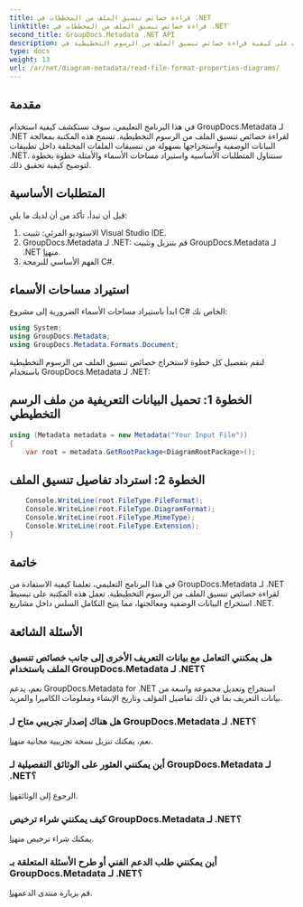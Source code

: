 ```yaml
---
title: قراءة خصائص تنسيق الملف من المخططات في .NET
linktitle: قراءة خصائص تنسيق الملف من المخططات في .NET
second_title: GroupDocs.Metadata .NET API
description: تعرف على كيفية قراءة خصائص تنسيق الملف من الرسوم التخطيطية في .NET باستخدام GroupDocs.Metadata. استخراج البيانات الوصفية التفصيلية دون عناء.
type: docs
weight: 13
url: /ar/net/diagram-metadata/read-file-format-properties-diagrams/
---
```

## مقدمة
في هذا البرنامج التعليمي، سوف نستكشف كيفية استخدام GroupDocs.Metadata لـ .NET لقراءة خصائص تنسيق الملف من الرسوم التخطيطية. تسمح هذه المكتبة بمعالجة البيانات الوصفية واستخراجها بسهولة من تنسيقات الملفات المختلفة داخل تطبيقات .NET. سنتناول المتطلبات الأساسية واستيراد مساحات الأسماء والأمثلة خطوة بخطوة لتوضيح كيفية تحقيق ذلك.

## المتطلبات الأساسية
قبل أن نبدأ، تأكد من أن لديك ما يلي:
1. الاستوديو المرئي: تثبيت Visual Studio IDE.
2.  GroupDocs.Metadata لـ .NET: قم بتنزيل وتثبيت GroupDocs.Metadata لـ .NET من[هنا](https://releases.groupdocs.com/metadata/net/).
3. الفهم الأساسي للبرمجة C#.

## استيراد مساحات الأسماء
ابدأ باستيراد مساحات الأسماء الضرورية إلى مشروع C# الخاص بك:
```csharp
using System;
using GroupDocs.Metadata;
using GroupDocs.Metadata.Formats.Document;
```

لنقم بتفصيل كل خطوة لاستخراج خصائص تنسيق الملف من الرسوم التخطيطية باستخدام GroupDocs.Metadata لـ .NET:
## الخطوة 1: تحميل البيانات التعريفية من ملف الرسم التخطيطي
```csharp
using (Metadata metadata = new Metadata("Your Input File"))
{
    var root = metadata.GetRootPackage<DiagramRootPackage>();
```
## الخطوة 2: استرداد تفاصيل تنسيق الملف
```csharp
    Console.WriteLine(root.FileType.FileFormat);
    Console.WriteLine(root.FileType.DiagramFormat);
    Console.WriteLine(root.FileType.MimeType);
    Console.WriteLine(root.FileType.Extension);
}
```

## خاتمة
في هذا البرنامج التعليمي، تعلمنا كيفية الاستفادة من GroupDocs.Metadata لـ .NET لقراءة خصائص تنسيق الملف من الرسوم التخطيطية. تعمل هذه المكتبة على تبسيط استخراج البيانات الوصفية ومعالجتها، مما يتيح التكامل السلس داخل مشاريع .NET.

## الأسئلة الشائعة
### هل يمكنني التعامل مع بيانات التعريف الأخرى إلى جانب خصائص تنسيق الملف باستخدام GroupDocs.Metadata لـ .NET؟
نعم، يدعم GroupDocs.Metadata for .NET استخراج وتعديل مجموعة واسعة من بيانات التعريف بما في ذلك تفاصيل المؤلف وتاريخ الإنشاء ومعلومات الكاميرا والمزيد.
### هل هناك إصدار تجريبي متاح لـ GroupDocs.Metadata لـ .NET؟
 نعم، يمكنك تنزيل نسخة تجريبية مجانية من[هنا](https://releases.groupdocs.com/).
### أين يمكنني العثور على الوثائق التفصيلية لـ GroupDocs.Metadata لـ .NET؟
 الرجوع إلى الوثائق[هنا](https://reference.groupdocs.com/metadata/net/).
### كيف يمكنني شراء ترخيص GroupDocs.Metadata لـ .NET؟
 يمكنك شراء ترخيص من[هنا](https://purchase.groupdocs.com/buy).
### أين يمكنني طلب الدعم الفني أو طرح الأسئلة المتعلقة بـ GroupDocs.Metadata لـ .NET؟
 قم بزيارة منتدى الدعم[هنا](https://forum.groupdocs.com/c/metadata/14).
